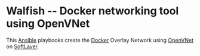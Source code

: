 Walfish -- Docker networking tool using OpenVNet
====

This [Ansible](http://www.ansible.com) playbooks create the [Docker](https://www.docker.com/) Overlay Network using [OpenVNet](http://openvnet.org/) on [SoftLayer](http://www.softlayer.com/).



